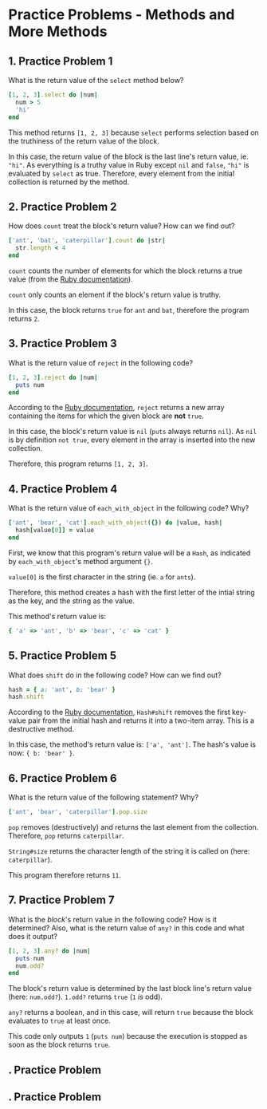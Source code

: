 # Practice Problems - Methods and More Methods

## 1. Practice Problem 1

What is the return value of the `select` method below?

```ruby
[1, 2, 3].select do |num|
  num > 5
  'hi'
end
```

This method returns `[1, 2, 3]` because `select` performs selection based on the
truthiness of the return value of the block.

In this case, the return value of the block is the last line's return value,
ie. `"hi"`. As everything is a truthy value in Ruby except `nil` and `false`,
`"hi"` is evaluated by `select` as true. Therefore, every element from the
initial collection is returned by the method.

## 2. Practice Problem 2

How does `count` treat the block's return value? How can we find out?

```ruby
['ant', 'bat', 'caterpillar'].count do |str|
  str.length < 4
end
```

`count` counts the number of elements for which the block returns a true value
(from the [Ruby documentation](https://docs.ruby-lang.org/en/2.6.0/Array.html#method-i-count)).

`count` only counts an element if the block's return value is truthy.

In this case, the block returns `true` for `ant` and `bat`, therefore
the program returns `2`.

## 3. Practice Problem 3

What is the return value of `reject` in the following code?

```ruby
[1, 2, 3].reject do |num|
  puts num
end
```

According to the [Ruby documentation](https://docs.ruby-lang.org/en/2.6.0/Array.html#method-i-reject),
`reject` returns a new array containing the items for which the given block are
**not** `true`.

In this case, the block's return value is `nil` (`puts` always returns `nil`).
As `nil` is by definition `not true`, every element in the array is inserted
into the new collection.

Therefore, this program returns `[1, 2, 3]`.

## 4. Practice Problem 4

What is the return value of `each_with_object` in the following code? Why?

```ruby
['ant', 'bear', 'cat'].each_with_object({}) do |value, hash|
  hash[value[0]] = value
end
```

First, we know that this program's return value will be a `Hash`, as indicated
by `each_with_object`'s method argument `{}`.

`value[0]` is the first character in the string (ie. `a` for `ants`).

Therefore, this method creates a hash with the first letter of the intial
string as the key, and the string as the value.

This method's return value is:

```ruby
{ 'a' => 'ant', 'b' => 'bear', 'c' => 'cat' }
```

## 5. Practice Problem 5

What does `shift` do in the following code? How can we find out?

```ruby
hash = { a: 'ant', b: 'bear' }
hash.shift
```

According to the [Ruby documentation](https://docs.ruby-lang.org/en/2.6.0/Hash.html#method-i-shift),
`Hash#shift` removes the first key-value pair from the initial hash and returns
it into a two-item array. This is a destructive method.

In this case, the method's return value is: `['a', 'ant']`.
The hash's value is now: `{ b: 'bear' }`.

## 6. Practice Problem 6

What is the return value of the following statement? Why?

```ruby
['ant', 'bear', 'caterpillar'].pop.size
```

`pop` removes (destructively) and returns the last element from the collection.
Therefore, `pop` returns `caterpillar`.

`String#size` returns the character length of the string it is called on
(here: `caterpillar`).

This program therefore returns `11`.

## 7. Practice Problem 7

What is the *block*'s return value in the following code? How is it determined?
Also, what is the return value of `any?` in this code and what does it output?

```ruby
[1, 2, 3].any? do |num|
  puts num
  num.odd?
end
```

The block's return value is determined by the last block line's return value
(here: `num.odd?`). `1.odd?` returns `true` (`1` *is* odd).

`any?` returns a boolean, and in this case, will return `true` because the block
evaluates to `true` at least once.

This code only outputs `1` (`puts num`) because the execution is stopped as soon
as the block returns `true`.

## . Practice Problem
## . Practice Problem